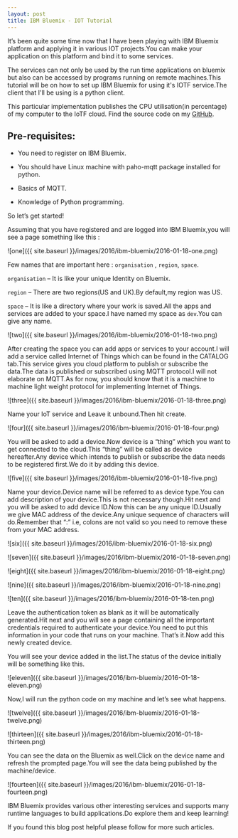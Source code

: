 ```yaml
---
layout: post
title: IBM Bluemix - IOT Tutorial
---
```


It’s been quite some time now that I have been playing with IBM Bluemix platform and applying it in various IOT projects.You can make your application on this platform and bind it to some services.
<!--more-->
The services can not only be used by the run time applications on bluemix but also can be accessed by programs running on remote machines.This tutorial will be on how to set up IBM Bluemix for using it's IOTF service.The client that I'll be using is a python client.

This particular implementation publishes the CPU utilisation(in percentage) of my computer to the IoTF cloud. Find the source code on my [GitHub](https://github.com/ioarun/ibmbluemix-python).

## Pre-requisites:

* You need to register on IBM Bluemix.

* You should have Linux machine with paho-mqtt package installed for python.

* Basics of MQTT.

* Knowledge of Python programming.

So let’s get started!

Assuming that you have registered and are logged into IBM Bluemix,you will see a page something like this :

![one]({{ site.baseurl }}/images/2016/ibm-bluemix/2016-01-18-one.png)

Few names that are important here : `organisation` , `region`, `space`.

`organisation` – It is like your unique Identity on Bluemix.

`region` – There are two regions(US and UK).By default,my region was US.

`space` – It is like a directory where your work is saved.All the apps and services are added to your space.I have named my space as `dev`.You can give any name.

![two]({{ site.baseurl }}/images/2016/ibm-bluemix/2016-01-18-two.png)

After creating the space you can add apps or services to your account.I will add a service called Internet of Things which can be found in the CATALOG tab.This service gives you cloud platform to publish or subscribe the data.The data is published or subscribed using MQTT protocol.I will not elaborate on MQTT.As for now, you should know that it is a machine to machine light weight protocol for implementing Internet of Things.

![three]({{ site.baseurl }}/images/2016/ibm-bluemix/2016-01-18-three.png)

Name your IoT service and Leave it unbound.Then hit create.

![four]({{ site.baseurl }}/images/2016/ibm-bluemix/2016-01-18-four.png)

You will be asked to add a device.Now device is a “thing” which you want to get connected to the cloud.This “thing” will be called as device hereafter.Any device which intends to publish or subscribe the data needs to be registered first.We do it by adding this device.

![five]({{ site.baseurl }}/images/2016/ibm-bluemix/2016-01-18-five.png)

Name your device.Device name will be referred to as device type.You can add description of your device.This is not necessary though.Hit next and you will be asked to add device ID.Now this can be any unique ID.Usually we give MAC address of the device.Any unique sequence of characters will do.Remember that “:” i.e, colons are not valid so you need to remove these from your MAC address.

![six]({{ site.baseurl }}/images/2016/ibm-bluemix/2016-01-18-six.png)

![seven]({{ site.baseurl }}/images/2016/ibm-bluemix/2016-01-18-seven.png)

![eight]({{ site.baseurl }}/images/2016/ibm-bluemix/2016-01-18-eight.png)

![nine]({{ site.baseurl }}/images/2016/ibm-bluemix/2016-01-18-nine.png)

![ten]({{ site.baseurl }}/images/2016/ibm-bluemix/2016-01-18-ten.png)

Leave the authentication token as blank as it will be automatically generated.Hit next and you will see a page containing all the important credentials required to authenticate your device.You need to put this information in your code that runs on your machine.
That’s it.Now add this newly created device.

You will see your device added in the list.The status of the device initially will be something like this.

![eleven]({{ site.baseurl }}/images/2016/ibm-bluemix/2016-01-18-eleven.png)

Now,I will run the python code on my machine and let’s see what happens.

![twelve]({{ site.baseurl }}/images/2016/ibm-bluemix/2016-01-18-twelve.png)

![thirteen]({{ site.baseurl }}/images/2016/ibm-bluemix/2016-01-18-thirteen.png)

You can see the data on the Bluemix as well.Click on the device name and refresh the prompted page.You will see the data being published by the machine/device.

![fourteen]({{ site.baseurl }}/images/2016/ibm-bluemix/2016-01-18-fourteen.png)

IBM Bluemix provides various other interesting services and supports many runtime languages to build applications.Do explore them and keep learning!

If you found this blog post helpful please follow for more such articles.









